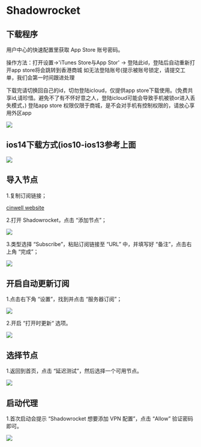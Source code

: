 # Shadowrocket

## 下载程序

用户中心的快速配置里获取 App Store 账号密码。

操作方法：打开设置→'iTunes Store与App Stor' → 登陆此id，登陆后自动重新打开app store将会跳转到香港商城 如无法登陆账号(提示被账号锁定，请提交工单，我们会第一时间跟进处理

下载完请切换回自己的id，切勿登陆icloud，仅提供app store下载使用。(免费共享id,请珍惜。避免不了有不怀好意之人，登陆icloud可能会导致手机被锁or进入丢失模式，)
  登陆app store 权限仅限于商城，是不会对手机有控制权限的，请放心享用外区app

![](../static/images/Shadowrocket/2020-01-28075400.jpg)

## ios14下载方式(ios10-ios13参考上面

![](../static/images/Shadowrocket/ios14.jpg)

## 导入节点

1.复制订阅链接；

[cinwell website](/sublink?type=shadowrocket ':include :type=markdown')

2.打开 Shadowrocket，点击 “添加节点”； 

![](../static/images/Shadowrocket/2020-01-28075402.jpg)

3.类型选择 “Subscribe”，粘贴订阅链接至 “URL” 中，并填写好 “备注”，点击右上角 “完成”；

![](../static/images/Shadowrocket/2020-01-28075403.jpg)

## 开启自动更新订阅

1.点击右下角 “设置”，找到并点击 “服务器订阅”；

![](../static/images/Shadowrocket/2020-01-28075404.jpg)

2.开启 “打开时更新“ 选项。

![](../static/images/Shadowrocket/2020-01-28075405.jpg)

## 选择节点

1.返回到首页，点击 “延迟测试”，然后选择一个可用节点。

![](../static/images/Shadowrocket/2020-01-28075406.jpg)

## 启动代理

1.首次启动会提示 “Shadowrocket 想要添加 VPN 配置”，点击 “Allow” 验证密码即可。

![](../static/images/Shadowrocket/2020-01-28075407.jpg)
